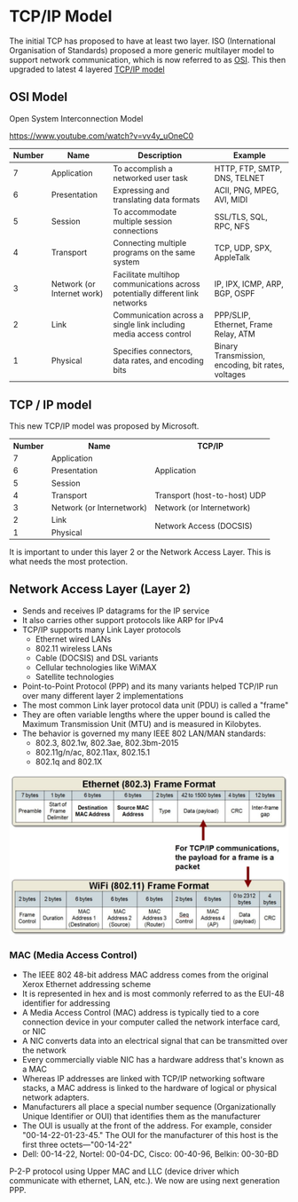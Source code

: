 # TCP/IP Model
The initial TCP has proposed to have at least two layer. ISO (International Organisation of Standards) proposed a more generic multilayer model to support network communication, which is now referred to as [OSI](#osi-model). This then upgraded to latest 4 layered [TCP/IP model](tcp-ip-model.md)

## OSI Model

Open System Interconnection Model

https://www.youtube.com/watch?v=vv4y_uOneC0

| Number | Name                       | Description                                                                   | Example                                            |
|--------|----------------------------|-------------------------------------------------------------------------------|----------------------------------------------------|
| 7      | Application                | To accomplish a networked user task                                           | HTTP, FTP, SMTP, DNS, TELNET                       |
| 6      | Presentation               | Expressing and translating data formats                                       | ACII, PNG, MPEG, AVI, MIDI                         |
| 5      | Session                    | To accommodate multiple session connections                                   | SSL/TLS, SQL, RPC, NFS                             |
| 4      | Transport                  | Connecting multiple programs on the same system                               | TCP, UDP, SPX, AppleTalk                           |
| 3      | Network (or Internet work) | Facilitate multihop communications across potentially different link networks | IP, IPX, ICMP, ARP, BGP, OSPF                      |
| 2      | Link                       | Communication across a single link including media access control             | PPP/SLIP, Ethernet, Frame Relay, ATM               |
| 1      | Physical                   | Specifies connectors, data rates, and encoding bits                           | Binary Transmission, encoding, bit rates, voltages |

## TCP / IP model

This new TCP/IP model was proposed by Microsoft.

<table>
<th>Number</th>
<th>Name</th>
<th>TCP/IP</th>
<tr><td>7</td><td>Application</td><td rowspan="3">Application</td></tr>
<tr><td>6</td><td>Presentation</td></tr>
<tr><td>5</td><td>Session</td></tr>
<tr><td>4</td><td>Transport</td><td>Transport (host-to-host) UDP</td></tr>
<tr><td>3</td><td>Network (or Internetwork)</td><td>Network (or Internetwork)</td></tr>
<tr><td>2</td><td>Link</td><td rowspan="2">Network Access (DOCSIS)</td></tr>
<tr><td>1</td><td>Physical</td></tr>
</table>

It is important to under this layer 2 or the Network Access Layer. This is what needs the most protection.

## Network Access Layer (Layer 2)

* Sends and receives IP datagrams for the IP service
* It also carries other support protocols like ARP for IPv4
* TCP/IP supports many Link Layer protocols
  * Ethernet wired LANs
  * 802.11 wireless LANs
  * Cable (DOCSIS) and DSL variants
  * Cellular technologies like WiMAX
  * Satellite technologies
* Point-to-Point Protocol (PPP) and its many variants helped TCP/IP run over many different layer 2 implementations
* The most common Link layer protocol data unit (PDU) is called a "frame"
* They are often variable lengths where the upper bound is called the Maximum Transmission Unit (MTU) and is measured in Kilobytes.
* The behavior is governed my many IEEE 802 LAN/MAN standards:
  * 802.3, 802.1w, 802.3ae, 802.3bm-2015
  * 802.11g/n/ac, 802.11ax, 802.15.1
  * 802.1q and 802.1X

![Layer-2-format](../images/layer2-format.png)

### MAC (Media Access Control)

* The IEEE 802 48-bit address MAC address comes from the original Xerox Ethernet addressing scheme
* It is represented in hex and is most commonly referred to as the EUI-48 identifier for addressing
* A Media Access Control (MAC) address is typically tied to a core connection device in your computer called the network interface card, or NIC
* A NIC converts data into an electrical signal that can be transmitted over the network
* Every commercially viable NIC has a hardware address that's known as a MAC
* Whereas IP addresses are linked with TCP/IP networking software stacks, a MAC address is linked to the hardware of logical or physical network adapters.
* Manufacturers all place a special number sequence (Organizationally Unique Identifier or OUI) that identifies them as the manufacturer
* The OUI is usually at the front of the address. For example, consider "00-14-22-01-23-45." The OUI for the manufacturer of this host is the first three octets—"00-14-22"
* Dell: 00-14-22, Nortel: 00-04-DC, Cisco: 00-40-96, Belkin: 00-30-BD

P-2-P protocol using Upper MAC and LLC (device driver which communicate with ethernet, LAN, etc.). We now are using next generation PPP.
